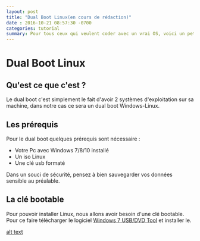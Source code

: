 ```yaml
---
layout: post
title: "Dual Boot Linux(en cours de rédaction)"
date : 2016-10-21 08:57:30 -0700
categories: tutorial
summary: Pour tous ceux qui veulent coder avec un vrai OS, voici un petit tuto pour installer une distribution Linux en dual boot.
---
```

# Dual Boot Linux

## Qu'est ce que c'est ?

Le dual boot c'est simplement le fait d'avoir 2 systèmes d'exploitation sur sa machine, dans notre cas ce sera un dual boot Windows-Linux.

## Les prérequis
Pour le dual boot quelques prérequis sont nécessaire :

* Votre Pc avec Windows 7/8/10 installé
* Un iso Linux
* Une clé usb formaté

Dans un souci de sécurité, pensez à bien sauvegarder vos données sensible au préalable.

## La clé bootable
Pour pouvoir installer Linux, nous allons avoir besoin d'une clé bootable.
Pour ce faire télécharger le logiciel [Windows 7 USB/DVD Tool](http://www.commentcamarche.net/download/telecharger-34087347-windows-7-usb-dvd-download-tool) et installer le.

[alt text](https://github.com/Pixel-Isima/Pixel-Isima.github.io/tree/master/assets/tutoDualBootEtape1.png "first step")
